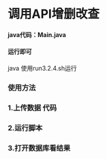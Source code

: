 # 调用API增删改查
#### java代码：Main.java
#### 运行即可  
java 使用run3.2.4.sh运行

### 使用方法
### 1.上传数据 代码
### 2.运行脚本
### 3.打开数据库看结果